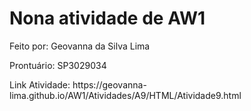# Nona atividade de AW1

<p>Feito por: Geovanna da Silva Lima</p>
<p>Prontuário: SP3029034</p>
<p>Link Atividade: https://geovanna-lima.github.io/AW1/Atividades/A9/HTML/Atividade9.html</p>
